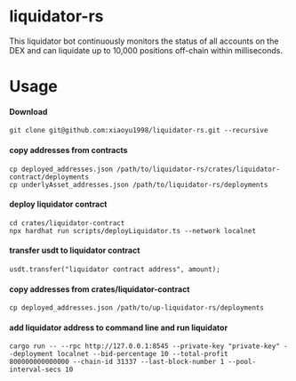 # liquidator-rs
This liquidator bot continuously monitors the status of all accounts on the DEX and can liquidate up to 10,000 positions off-chain within milliseconds.

# Usage
#### Download

```shell
git clone git@github.com:xiaoyu1998/liquidator-rs.git --recursive
```
#### copy addresses from contracts
```
cp deployed_addresses.json /path/to/liquidator-rs/crates/liquidator-contract/deployments
cp underlyAsset_addresses.json /path/to/liquidator-rs/deployments

```
#### deploy liquidator contract
```shell
cd crates/liquidator-contract
npx hardhat run scripts/deployLiquidator.ts --network localnet
```
#### transfer usdt to liquidator contract
```
usdt.transfer("liquidator contract address", amount);

```
#### copy addresses from crates/liquidator-contract
```
cp deployed_addresses.json /path/to/up-liquidator-rs/deployments

```
#### add liquidator address to command line and run liquidator
```
cargo run -- --rpc http://127.0.0.1:8545 --private-key "private-key" --deployment localnet --bid-percentage 10 --total-profit 800000000000000 --chain-id 31337 --last-block-number 1 --pool-interval-secs 10

```
